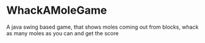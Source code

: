# WhackAMoleGame
A java swing based game, that shows moles coming out from blocks, whack as many moles as you can and get the score
